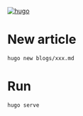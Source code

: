 [![hugo](https://github.com/francis-du/francis.run/actions/workflows/hugo.yml/badge.svg)](https://github.com/francis-du/francis.run/actions)

# New article

```
hugo new blogs/xxx.md
```

# Run

```shell
hugo serve
```